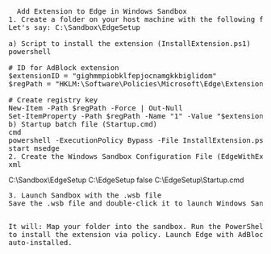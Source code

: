 <pre>
  Add Extension to Edge in Windows Sandbox
1. Create a folder on your host machine with the following files:
Let's say: C:\Sandbox\EdgeSetup

a) Script to install the extension (InstallExtension.ps1)
powershell

# ID for AdBlock extension
$extensionID = "gighmmpiobklfepjocnamgkkbiglidom"
$regPath = "HKLM:\Software\Policies\Microsoft\Edge\ExtensionInstallForcelist"

# Create registry key
New-Item -Path $regPath -Force | Out-Null
Set-ItemProperty -Path $regPath -Name "1" -Value "$extensionID;https://edge.microsoft.com/extensionwebstorebase/v1/crx"
b) Startup batch file (Startup.cmd)
cmd
powershell -ExecutionPolicy Bypass -File InstallExtension.ps1
start msedge
2. Create the Windows Sandbox Configuration File (EdgeWithExtension.wsb)
xml
</pre>
<Configuration>
  <MappedFolders>
    <MappedFolder>
      <HostFolder>C:\Sandbox\EdgeSetup</HostFolder>
      <SandboxFolder>C:\EdgeSetup</SandboxFolder>
      <ReadOnly>false</ReadOnly>
    </MappedFolder>
  </MappedFolders>
  <LogonCommand>
    <Command>C:\EdgeSetup\Startup.cmd</Command>
  </LogonCommand>
</Configuration>
<pre>
3. Launch Sandbox with the .wsb file
Save the .wsb file and double-click it to launch Windows Sandbox.

It will:
Map your folder into the sandbox.
Run the PowerShell script to install the extension via policy.
Launch Edge with AdBlock auto-installed.

</pre>

